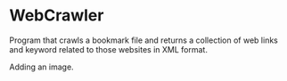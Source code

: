 WebCrawler
==========

Program that crawls a bookmark file and returns a collection of web links and keyword related to those websites in XML format.

Adding an image.
